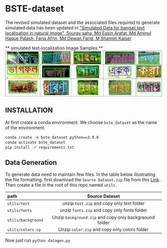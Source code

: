 # BSTE-dataset
The revised simulated dataset and the associated files required to generate simulated data has been updated in ["Simulated Data for bangali text localisation in natural image", Sourav saha, Md Easin Arafat, Md Aminul Haque Palash, Faria Afrin, Md Dewan Farid, M Shamim Kaiser](https://data.mendeley.com/datasets/h9kry9y46s/3)



** simulated text-localization Image Samples **
![simulated text-localization Image Samples](images/srnet_github.drawio.png "Simulated image")

## INSTALLATION

At first create a conda environment. We choose ```bste_dataset``` as the name of the environment. 

```
conda create -n bste_dataset python==3.9.0
conda activate bste_dataset
pip install -r requirements.txt
```
## Data Generation 
To generate data need to maintain few files. In the table below illustrating the file formatting.
first download the ```Source Dataset.zip``` file from this [Link](https://data.mendeley.com/datasets/h9kry9y46s/3). Then create a file in the root of this repo named ```utils```. 

| path                 | Source Dataset                            | 
| :------------------  |    :---------------------------------------:       
| ```utils/text```     | unzip ```text.zip``` and copy only text folder         | 
| ```utils/fonts```    | unzip ```fonts.zip``` and copy only fonts folder       |       
|```utils/background```| Unzip ```background.zip``` and copy only backgraound folder    |
|```utils/colors.cp``` | Unzip ```color.zip``` and copy only colors folder     |

Now just run ```python datagen.py```
